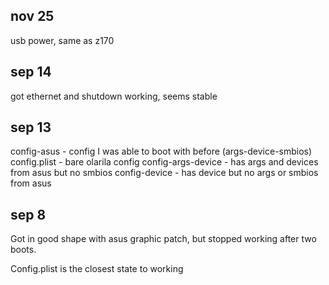 ## nov 25

usb power, same as z170

## sep 14

got ethernet and shutdown working, seems stable

## sep 13

config-asus - config I was able to boot with before (args-device-smbios)
config.plist - bare olarila config
config-args-device - has args and devices from asus but no smbios
config-device - has device but no args or smbios from asus


## sep 8

Got in good shape with asus graphic patch, but stopped working after two boots.

Config.plist is the closest state to working